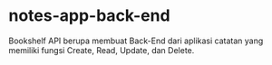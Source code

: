 # notes-app-back-end
Bookshelf API berupa membuat Back-End dari aplikasi catatan yang memiliki fungsi Create, Read, Update, dan Delete.
